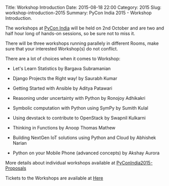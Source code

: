 Title: Workshop Introduction
Date: 2015-08-18 22:00
Category: 2015
Slug: workshop-introduction-2015
Summary: PyCon India 2015 - Workshop Introduction.

The workshops at [PyCon India](https://in.pycon.org/2015/) will be held on 2nd October and are two and half hour long of hands-on sessions, so be sure not to miss it.

There will be three workshops running parallely in different Rooms, make sure that your interested Workshop(s) do not conflict.

There are a lot of choices when it comes to Workshop:


- Let's Learn Statistics by Bargava Subramanian

- Django Projects the Right way! by Saurabh Kumar

- Getting Started with Ansible by Aditya Patawari

- Reasoning under uncertainty with Python by Ronojoy Adhikakri

- Symbolic computation with Python using SymPy by Sumith Kulal

- Using devstack to contribute to OpenStack by Swapnil Kulkarni

- Thinking in Functions by Anoop Thomas Mathew

- Building NextGen IoT solutions using Python and Cloud by Abhishek Narian

- Python on your Mobile Phone (advanced concepts) by Akshay Aurora


More details about individual workshops available at [PyConIndia2015-Proposals](https://in.pycon.org/cfp/pycon-india-2015/proposals/)

Tickets to the Workshops are available at [Here](https://in.explara.com/e/pycon-india-2015)